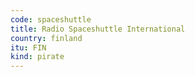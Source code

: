 ```yaml
---
code: spaceshuttle
title: Radio Spaceshuttle International
country: finland
itu: FIN
kind: pirate
---
```

